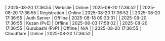 | 2025-08-20 17:36:55 | Website | Online | 2025-08-20 17:36:52 |
| 2025-08-20 17:36:55 | Registration | Online | 2025-08-20 17:36:52 |
| 2025-08-20 17:36:55 | Auth Server | Offline | 2025-08-18 09:33:31 |
| 2025-08-20 17:36:55 | Kezan (PvE) | Offline | 2025-08-03 17:58:02 |
| 2025-08-20 17:36:55 | Gurubashi (PvP) | Offline | N/A |
| 2025-08-20 17:36:55 | Cloudflare | Online | 2025-08-20 17:36:52 |
